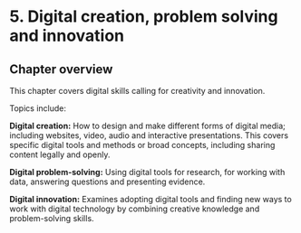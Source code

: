 # 5. Digital creation, problem solving and innovation

## Chapter overview

This chapter covers digital skills calling for creativity and innovation.

Topics include:
 
**Digital creation:**  How to design and make different forms of digital media; including websites, video, audio and interactive presentations. This covers specific digital tools and methods or broad concepts, including sharing content legally and openly.
 
**Digital problem-solving:** Using digital tools for research, for working with data, answering questions and presenting evidence. 
 
**Digital innovation:** Examines adopting digital tools and finding new ways to work with digital technology by combining creative knowledge and problem-solving skills.

